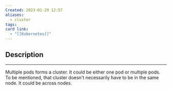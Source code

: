 ```yaml
---
Created: 2023-01-29 12:57
aliases:
  - cluster
tags: 
card link:
  - "[[Kubernetes]]"
---
```

## Description
---

Multiple pods forms a cluster. It could be either one pod or multiple pods. To be mentioned, that cluster doesn't necessarily have to be in the same node. It could be across nodes.

  